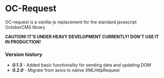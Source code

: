 # OC-Request
OC-request is a vanilla-js replacement for the standard javascript OctoberCMS library

**CAUTION! IT'S UNDER HEAVY DEVELOPMENT CURRENTLY! DON'T USE IT IN PRODUCTION!**

### Version history

* ***0.1.3*** - Added basic functionality for sending data and updating DOM
* ***0.2.0*** - Migrate from axios to native XMLHttpRequest


